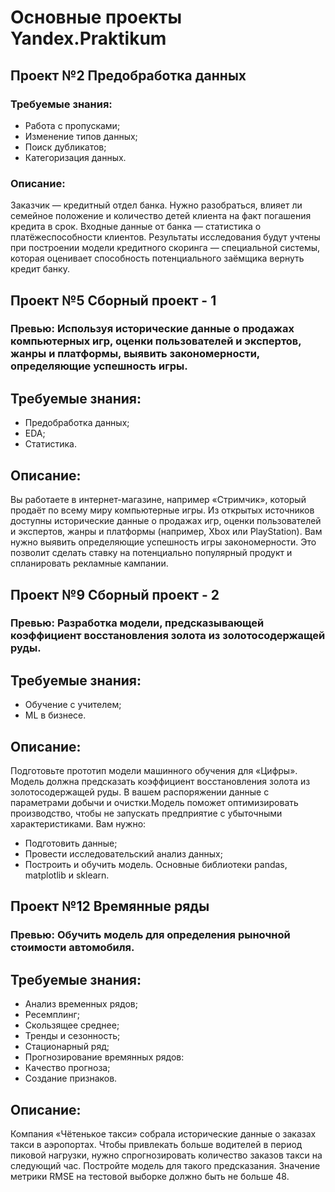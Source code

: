 # Основные проекты Yandex.Praktikum

## Проект №2 Предобработка данных

### Требуемые знания:
- Работа с пропусками;
- Изменение типов данных;
- Поиск дубликатов;
- Категоризация данных.

### Описание:
Заказчик — кредитный отдел банка. Нужно разобраться, влияет ли семейное положение и количество детей клиента на факт погашения кредита в срок. Входные данные от банка — статистика о платёжеспособности клиентов. Результаты исследования будут учтены при построении модели кредитного скоринга — специальной системы, которая оценивает способность потенциального заёмщика вернуть кредит банку.


## Проект №5 Сборный проект - 1
### Превью: Используя исторические данные о продажах компьютерных игр, оценки пользователей и экспертов, жанры и платформы, выявить закономерности, определяющие успешность игры.

## Требуемые знания:
- Предобработка данных;
- EDA;
- Статистика.

## Описание:
Вы работаете в интернет-магазине, например «Стримчик», который продаёт по всему миру компьютерные игры. Из открытых источников доступны исторические данные о продажах игр, оценки пользователей и экспертов, жанры и платформы (например, Xbox или PlayStation). Вам нужно выявить определяющие успешность игры закономерности. Это позволит сделать ставку на потенциально популярный продукт и спланировать рекламные кампании.


## Проект №9 Сборный проект - 2
### Превью: Разработка модели, предсказывающей коэффициент восстановления золота из золотосодержащей руды.

## Требуемые знания:
- Обучение с учителем;
- ML в бизнесе.

## Описание:
Подготовьте прототип модели машинного обучения для «Цифры». Модель должна предсказать коэффициент восстановления золота из золотосодержащей руды. 
В вашем распоряжении данные с параметрами добычи и очистки.Модель поможет оптимизировать производство, чтобы не запускать предприятие с убыточными характеристиками. 
Вам нужно:
- Подготовить данные;
- Провести исследовательский анализ данных;
- Построить и обучить модель. Основные библиотеки pandas, matplotlib и sklearn.


## Проект №12 Времянные ряды
### Превью: Обучить модель для определения рыночной стоимости автомобиля.

## Требуемые знания:
- Анализ временных рядов;
- Ресемплинг;
- Скользящее среднее;
- Тренды и сезонность;
- Стационарный ряд;
- Прогнозирование времянных рядов:
- Качество прогноза;
- Создание признаков.

## Описание:
Компания «Чётенькое такси» собрала исторические данные о заказах такси в аэропортах. Чтобы привлекать больше водителей в период пиковой нагрузки, нужно спрогнозировать количество заказов такси на следующий час. Постройте модель для такого предсказания. Значение метрики RMSE на тестовой выборке должно быть не больше 48.
